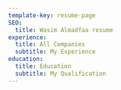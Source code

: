 ```yaml
---
template-key: resume-page
SEO:
  title: Wasim Almadfaa resume
experience:
  title: All Companies
  subtitle: My Experience
education:
  title: Education
  subtitle: My Qualification
---
```

